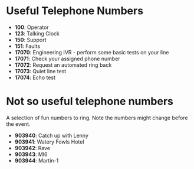 # Useful Telephone Numbers

* **100**: Operator
* **123**: Talking Clock
* **150**: Support
* **151**: Faults
* **17070**: Engineering IVR - perform some basic tests on your line
* **17071**: Check your assigned phone number
* **17072**: Request an automated ring back
* **17073**: Quiet line test
* **17074**: Echo test

# Not so useful telephone numbers

A selection of fun numbers to ring. Note the numbers might change before the event.  

* **903940**: Catch up with Lenny
* **903941**: Watery Fowls Hotel
* **903942**: Rave
* **903943**: MI6
* **903944**: Martin-1
